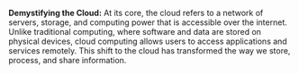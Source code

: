 



**Demystifying the Cloud:**
At its core, the cloud refers to a network of servers, storage, and computing power that is 
accessible over the internet. Unlike traditional computing, where software and data are stored on physical
devices, cloud computing allows users to access applications and services remotely. This shift to the 
cloud has transformed the way we store, process, and share information.
